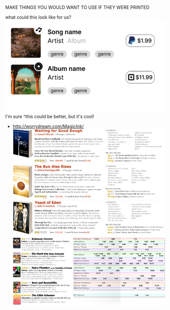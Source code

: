 MAKE THINGS YOU WOULD WANT TO USE IF THEY WERE PRINTED

what could this look like for us?
![My mockup of a fancy little interface](image-2.png)
I'm sure ^this could be better, but it's cool!

- http://worrydream.com/MagicInk/
![A cool book buying interface from bret victor's Magic Ink](image.png)
![An amazing movie theater interface](image-1.png)


